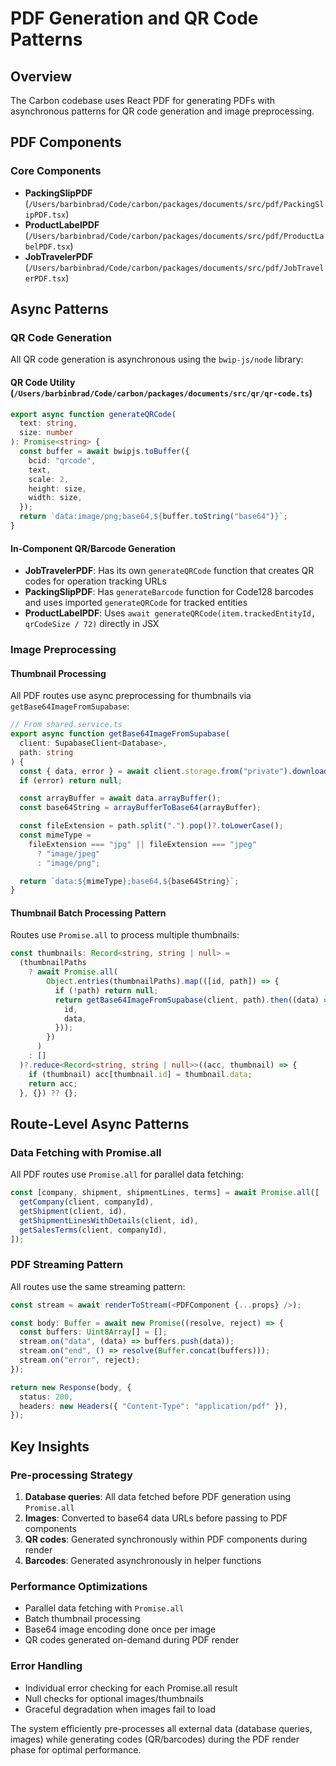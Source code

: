 # PDF Generation and QR Code Patterns

## Overview

The Carbon codebase uses React PDF for generating PDFs with asynchronous patterns for QR code generation and image preprocessing.

## PDF Components

### Core Components

- **PackingSlipPDF** (`/Users/barbinbrad/Code/carbon/packages/documents/src/pdf/PackingSlipPDF.tsx`)
- **ProductLabelPDF** (`/Users/barbinbrad/Code/carbon/packages/documents/src/pdf/ProductLabelPDF.tsx`)
- **JobTravelerPDF** (`/Users/barbinbrad/Code/carbon/packages/documents/src/pdf/JobTravelerPDF.tsx`)

## Async Patterns

### QR Code Generation

All QR code generation is asynchronous using the `bwip-js/node` library:

#### QR Code Utility (`/Users/barbinbrad/Code/carbon/packages/documents/src/qr/qr-code.ts`)

```typescript
export async function generateQRCode(
  text: string,
  size: number
): Promise<string> {
  const buffer = await bwipjs.toBuffer({
    bcid: "qrcode",
    text,
    scale: 2,
    height: size,
    width: size,
  });
  return `data:image/png;base64,${buffer.toString("base64")}`;
}
```

#### In-Component QR/Barcode Generation

- **JobTravelerPDF**: Has its own `generateQRCode` function that creates QR codes for operation tracking URLs
- **PackingSlipPDF**: Has `generateBarcode` function for Code128 barcodes and uses imported `generateQRCode` for tracked entities
- **ProductLabelPDF**: Uses `await generateQRCode(item.trackedEntityId, qrCodeSize / 72)` directly in JSX

### Image Preprocessing

#### Thumbnail Processing

All PDF routes use async preprocessing for thumbnails via `getBase64ImageFromSupabase`:

```typescript
// From shared.service.ts
export async function getBase64ImageFromSupabase(
  client: SupabaseClient<Database>,
  path: string
) {
  const { data, error } = await client.storage.from("private").download(path);
  if (error) return null;

  const arrayBuffer = await data.arrayBuffer();
  const base64String = arrayBufferToBase64(arrayBuffer);

  const fileExtension = path.split(".").pop()?.toLowerCase();
  const mimeType =
    fileExtension === "jpg" || fileExtension === "jpeg"
      ? "image/jpeg"
      : "image/png";

  return `data:${mimeType};base64,${base64String}`;
}
```

#### Thumbnail Batch Processing Pattern

Routes use `Promise.all` to process multiple thumbnails:

```typescript
const thumbnails: Record<string, string | null> =
  (thumbnailPaths
    ? await Promise.all(
        Object.entries(thumbnailPaths).map(([id, path]) => {
          if (!path) return null;
          return getBase64ImageFromSupabase(client, path).then((data) => ({
            id,
            data,
          }));
        })
      )
    : []
  )?.reduce<Record<string, string | null>>((acc, thumbnail) => {
    if (thumbnail) acc[thumbnail.id] = thumbnail.data;
    return acc;
  }, {}) ?? {};
```

## Route-Level Async Patterns

### Data Fetching with Promise.all

All PDF routes use `Promise.all` for parallel data fetching:

```typescript
const [company, shipment, shipmentLines, terms] = await Promise.all([
  getCompany(client, companyId),
  getShipment(client, id),
  getShipmentLinesWithDetails(client, id),
  getSalesTerms(client, companyId),
]);
```

### PDF Streaming Pattern

All routes use the same streaming pattern:

```typescript
const stream = await renderToStream(<PDFComponent {...props} />);

const body: Buffer = await new Promise((resolve, reject) => {
  const buffers: Uint8Array[] = [];
  stream.on("data", (data) => buffers.push(data));
  stream.on("end", () => resolve(Buffer.concat(buffers)));
  stream.on("error", reject);
});

return new Response(body, {
  status: 200,
  headers: new Headers({ "Content-Type": "application/pdf" }),
});
```

## Key Insights

### Pre-processing Strategy

1. **Database queries**: All data fetched before PDF generation using `Promise.all`
2. **Images**: Converted to base64 data URLs before passing to PDF components
3. **QR codes**: Generated synchronously within PDF components during render
4. **Barcodes**: Generated asynchronously in helper functions

### Performance Optimizations

- Parallel data fetching with `Promise.all`
- Batch thumbnail processing
- Base64 image encoding done once per image
- QR codes generated on-demand during PDF render

### Error Handling

- Individual error checking for each Promise.all result
- Null checks for optional images/thumbnails
- Graceful degradation when images fail to load

The system efficiently pre-processes all external data (database queries, images) while generating codes (QR/barcodes) during the PDF render phase for optimal performance.
